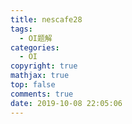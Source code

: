 ```yaml
---
title: nescafe28
tags:
  - OI题解
categories:
  - OI
copyright: true
mathjax: true
top: false
comments: true
date: 2019-10-08 22:05:06
---
```


> 